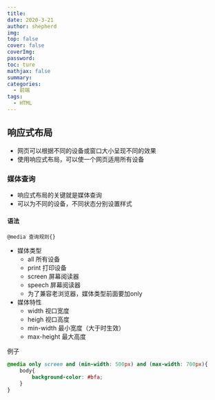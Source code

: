 ```yaml
---
title: 
date: 2020-3-21
author: shepherd
img: 
top: false
cover: false
coverImg: 
password:
toc: ture
mathjax: false
summary: 
categories: 
  - 前端
tags:
  - HTML
---
```


## 响应式布局

- 网页可以根据不同的设备或窗口大小呈现不同的效果
- 使用响应式布局，可以使一个网页适用所有设备

### 媒体查询

- 响应式布局的关键就是媒体查询
- 可以为不同的设备，不同状态分别设置样式

####  语法

`@media 查询规则{}`

- 媒体类型
  - all 所有设备
  - print 打印设备
  - screen 屏幕阅读器
  - speech 屏幕阅读器
  - 为了兼容老浏览器，媒体类型前面要加only
- 媒体特性
  - width 视口宽度
  - heigh 视口高度
  - min-width 最小宽度（大于时生效）
  - max-height 最大高度 

例子

```css
@media only screen and (min-width: 500px) and (max-width: 700px){
	body{
		background-color: #bfa;
	}
}
```

